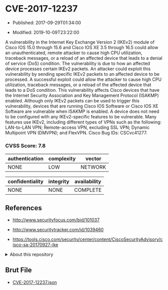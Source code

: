 # CVE-2017-12237

- Published: 2017-09-29T01:34:00

- Modified: 2019-10-09T23:22:00

A vulnerability in the Internet Key Exchange Version 2 (IKEv2) module of Cisco IOS 15.0 through 15.6 and Cisco IOS XE 3.5 through 16.5 could allow an unauthenticated, remote attacker to cause high CPU utilization, traceback messages, or a reload of an affected device that leads to a denial of service (DoS) condition. The vulnerability is due to how an affected device processes certain IKEv2 packets. An attacker could exploit this vulnerability by sending specific IKEv2 packets to an affected device to be processed. A successful exploit could allow the attacker to cause high CPU utilization, traceback messages, or a reload of the affected device that leads to a DoS condition. This vulnerability affects Cisco devices that have the Internet Security Association and Key Management Protocol (ISAKMP) enabled. Although only IKEv2 packets can be used to trigger this vulnerability, devices that are running Cisco IOS Software or Cisco IOS XE Software are vulnerable when ISAKMP is enabled. A device does not need to be configured with any IKEv2-specific features to be vulnerable. Many features use IKEv2, including different types of VPNs such as the following: LAN-to-LAN VPN; Remote-access VPN, excluding SSL VPN; Dynamic Multipoint VPN (DMVPN); and FlexVPN. Cisco Bug IDs: CSCvc41277.

### CVSS Score: **7.8**

| authentication | complexity | vector |
| --- | --- | --- |
| NONE | LOW | NETWORK |

| confidentiality | integrity | availability |
| --- | --- | --- |
| NONE | NONE | COMPLETE |

## References

* http://www.securityfocus.com/bid/101037

* http://www.securitytracker.com/id/1039460

* https://tools.cisco.com/security/center/content/CiscoSecurityAdvisory/cisco-sa-20170927-ike

<details>
<summary>About this repository</summary> 

  This repository is part of the project [Live Hack CVE](https://github.com/Live-Hack-CVE). Main website can be found [www.live-hack.org](https://www.live-hack.org) 
  
  Made by [Sn0wAlice](https://github.com/Sn0wAlice) for the people that care about security and need to have a feed of the latest CVEs. Hope you enjoy it, don't forget to star the repo and follow me on [Twitter](https://twitter.com/Sn0wAlice) and [Github](https://github.com/Sn0wAlice). And that is my [personnal website](https://www.alice-snow.me/)

  - [Home Page](https://github.com/Live-Hack-CVE)
  - [Framework](https://github.com/Live-Hack-CVE/cve-framework)
  - [CVE database](https://github.com/Live-Hack-CVE/full_database)
  - [Changelog](https://github.com/Live-Hack-CVE/Changelog)
</details>

## Brut File

* [CVE-2017-12237.json](https://raw.githubusercontent.com/Live-Hack-CVE/full_database/main/cves/2017/CVE-2017-12237.json)

